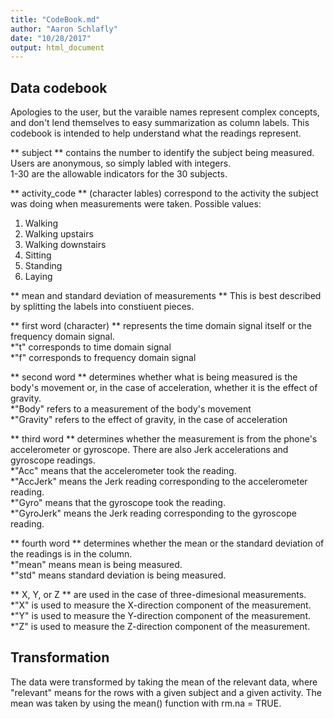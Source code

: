 ```yaml
---
title: "CodeBook.md"
author: "Aaron Schlafly"
date: "10/28/2017"
output: html_document
---
```


## Data codebook

Apologies to the user, but the varaible names represent complex concepts, and don't lend themselves to easy summarization as column labels. This codebook is intended to help understand what the readings represent.  

** subject ** contains the number to identify the subject being measured. Users are anonymous, so simply labled with integers.  
1-30 are the allowable indicators for the 30 subjects.  

** activity_code ** (character lables) correspond to the activity the subject was doing when measurements were taken. Possible values:  
1. Walking  
2. Walking upstairs  
3. Walking downstairs  
4. Sitting  
5. Standing  
6. Laying  

** mean and standard deviation of measurements **
This is best described by splitting the labels into constiuent pieces.

** first word (character) ** represents the time domain signal itself or the frequency domain signal.  
*"t" corresponds to time domain signal  
*"f" corresponds to frequency domain signal  

** second word ** determines whether what is being measured is the body's movement or, in the case of acceleration, whether it is the effect of gravity.  
*"Body" refers to a measurement of the body's movement  
*"Gravity" refers to the effect of gravity, in the case of acceleration  

** third word ** determines whether the measurement is from the phone's accelerometer or gyroscope. There are also Jerk accelerations and gyroscope readings.  
*"Acc" means that the accelerometer took the reading.  
*"AccJerk" means the Jerk reading corresponding to the accelerometer reading.  
*"Gyro" means that the gyroscope took the reading.  
*"GyroJerk" means the Jerk reading corresponding to the gyroscope reading.  

** fourth word ** determines whether the mean or the standard deviation of the readings is in the column.  
*"mean" means mean is being measured.  
*"std" means standard deviation is being measured.  

** X, Y, or Z ** are used in the case of three-dimesional measurements.  
*"X" is used to measure the X-direction component of the measurement.  
*"Y" is used to measure the Y-direction component of the measurement.  
*"Z" is used to measure the Z-direction component of the measurement.  

## Transformation

The data were transformed by taking the mean of the relevant data, where "relevant" means for the rows with a given subject and a given activity. The mean was taken by using the mean() function with rm.na = TRUE.